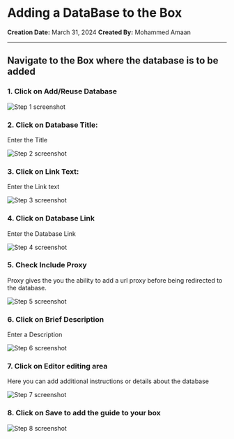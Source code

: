# Adding a DataBase to the Box

__Creation Date:__ March 31, 2024
__Created By:__ Mohammed Amaan



***




## Navigate to the Box where the database is to be added


### 1. Click on Add/Reuse Database
![Step 1 screenshot](https://images.tango.us/workflows/1c359512-d3ef-4064-ac76-b549ee754a93/steps/6f935eaf-3cdf-4aa1-9a3d-facef694bec6/70c2d897-1595-43b5-a909-65cd11866854.png?crop=focalpoint&fit=crop&fp-x=0.4042&fp-y=0.6515&fp-z=2.2481&w=1200&border=2%2CF4F2F7&border-radius=8%2C8%2C8%2C8&border-radius-inner=8%2C8%2C8%2C8&blend-align=bottom&blend-mode=normal&blend-x=0&blend-w=1200&blend64=aHR0cHM6Ly9pbWFnZXMudGFuZ28udXMvc3RhdGljL21hZGUtd2l0aC10YW5nby13YXRlcm1hcmstdjIucG5n&mark-x=405&mark-y=457&m64=aHR0cHM6Ly9pbWFnZXMudGFuZ28udXMvc3RhdGljL2JsYW5rLnBuZz9tYXNrPWNvcm5lcnMmYm9yZGVyPTYlMkNGRjc0NDImdz0zOTEmaD02NyZmaXQ9Y3JvcCZjb3JuZXItcmFkaXVzPTEw)


### 2. Click on Database Title:

Enter the Title

![Step 2 screenshot](https://images.tango.us/workflows/1c359512-d3ef-4064-ac76-b549ee754a93/steps/7a1b7889-c4f1-4bfd-b190-77998ce095a4/2db26591-ae26-4ee8-be9b-e49ea23fd239.png?crop=focalpoint&fit=crop&fp-x=0.5005&fp-y=0.2565&fp-z=1.1706&w=1200&border=2%2CF4F2F7&border-radius=8%2C8%2C8%2C8&border-radius-inner=8%2C8%2C8%2C8&blend-align=bottom&blend-mode=normal&blend-x=0&blend-w=1200&blend64=aHR0cHM6Ly9pbWFnZXMudGFuZ28udXMvc3RhdGljL21hZGUtd2l0aC10YW5nby13YXRlcm1hcmstdjIucG5n&mark-x=102&mark-y=264&m64=aHR0cHM6Ly9pbWFnZXMudGFuZ28udXMvc3RhdGljL2JsYW5rLnBuZz9tYXNrPWNvcm5lcnMmYm9yZGVyPTYlMkNGRjc0NDImdz05OTcmaD02MSZmaXQ9Y3JvcCZjb3JuZXItcmFkaXVzPTEw)


### 3. Click on Link Text:

Enter the Link text

![Step 3 screenshot](https://images.tango.us/workflows/1c359512-d3ef-4064-ac76-b549ee754a93/steps/08de9ad7-7656-4906-9766-4ae9a9d55800/abba0851-38e0-4a6d-9c45-0fe7dbec801a.png?crop=focalpoint&fit=crop&fp-x=0.5005&fp-y=0.3462&fp-z=1.1706&w=1200&border=2%2CF4F2F7&border-radius=8%2C8%2C8%2C8&border-radius-inner=8%2C8%2C8%2C8&blend-align=bottom&blend-mode=normal&blend-x=0&blend-w=1200&blend64=aHR0cHM6Ly9pbWFnZXMudGFuZ28udXMvc3RhdGljL21hZGUtd2l0aC10YW5nby13YXRlcm1hcmstdjIucG5n&mark-x=102&mark-y=367&m64=aHR0cHM6Ly9pbWFnZXMudGFuZ28udXMvc3RhdGljL2JsYW5rLnBuZz9tYXNrPWNvcm5lcnMmYm9yZGVyPTYlMkNGRjc0NDImdz05OTcmaD02MSZmaXQ9Y3JvcCZjb3JuZXItcmFkaXVzPTEw)


### 4. Click on Database Link

Enter the Database Link

![Step 4 screenshot](https://images.tango.us/workflows/1c359512-d3ef-4064-ac76-b549ee754a93/steps/d8cacaaa-fef5-4042-9fe2-8fe4444939a2/3c98833e-cf75-4b3d-811d-cfc95cc57a11.png?crop=focalpoint&fit=crop&fp-x=0.5005&fp-y=0.4360&fp-z=1.1706&w=1200&border=2%2CF4F2F7&border-radius=8%2C8%2C8%2C8&border-radius-inner=8%2C8%2C8%2C8&blend-align=bottom&blend-mode=normal&blend-x=0&blend-w=1200&blend64=aHR0cHM6Ly9pbWFnZXMudGFuZ28udXMvc3RhdGljL21hZGUtd2l0aC10YW5nby13YXRlcm1hcmstdjIucG5n&mark-x=102&mark-y=460&m64=aHR0cHM6Ly9pbWFnZXMudGFuZ28udXMvc3RhdGljL2JsYW5rLnBuZz9tYXNrPWNvcm5lcnMmYm9yZGVyPTYlMkNGRjc0NDImdz05OTcmaD02MSZmaXQ9Y3JvcCZjb3JuZXItcmFkaXVzPTEw)


### 5. Check Include Proxy

Proxy gives the you the ability to add a url proxy before being redirected to the database.

![Step 5 screenshot](https://images.tango.us/workflows/1c359512-d3ef-4064-ac76-b549ee754a93/steps/fdaf0d51-477b-4401-be0c-dd6e949f807b/e02ddcaf-bfaf-4dcd-b102-f560a462454d.png?crop=focalpoint&fit=crop&fp-x=0.1554&fp-y=0.5292&fp-z=3.0905&w=1200&border=2%2CF4F2F7&border-radius=8%2C8%2C8%2C8&border-radius-inner=8%2C8%2C8%2C8&blend-align=bottom&blend-mode=normal&blend-x=0&blend-w=1200&blend64=aHR0cHM6Ly9pbWFnZXMudGFuZ28udXMvc3RhdGljL21hZGUtd2l0aC10YW5nby13YXRlcm1hcmstdjIucG5n&mark-x=540&mark-y=454&m64=aHR0cHM6Ly9pbWFnZXMudGFuZ28udXMvc3RhdGljL2JsYW5rLnBuZz9tYXNrPWNvcm5lcnMmYm9yZGVyPTYlMkNGRjc0NDImdz03MSZoPTcxJmZpdD1jcm9wJmNvcm5lci1yYWRpdXM9MTA%3D)


### 6. Click on Brief Description

Enter a Description

![Step 6 screenshot](https://images.tango.us/workflows/1c359512-d3ef-4064-ac76-b549ee754a93/steps/71ddb844-ffe3-4eb4-93f3-65036c7b8f5a/96dac1a6-d441-4e56-afa9-5d9d48347a19.png?crop=focalpoint&fit=crop&fp-x=0.5005&fp-y=0.5651&fp-z=1.1706&w=1200&border=2%2CF4F2F7&border-radius=8%2C8%2C8%2C8&border-radius-inner=8%2C8%2C8%2C8&blend-align=bottom&blend-mode=normal&blend-x=0&blend-w=1200&blend64=aHR0cHM6Ly9pbWFnZXMudGFuZ28udXMvc3RhdGljL21hZGUtd2l0aC10YW5nby13YXRlcm1hcmstdjIucG5n&mark-x=102&mark-y=460&m64=aHR0cHM6Ly9pbWFnZXMudGFuZ28udXMvc3RhdGljL2JsYW5rLnBuZz9tYXNrPWNvcm5lcnMmYm9yZGVyPTYlMkNGRjc0NDImdz05OTcmaD02MSZmaXQ9Y3JvcCZjb3JuZXItcmFkaXVzPTEw)


### 7. Click on Editor editing area

Here you can add additional instructions or details about the database

![Step 7 screenshot](https://images.tango.us/workflows/1c359512-d3ef-4064-ac76-b549ee754a93/steps/12b80f61-7823-416e-b780-492f425f60fe/ea707a1c-4b41-48f5-8a7c-a0228fd42a7e.png?crop=focalpoint&fit=crop&fp-x=0.5005&fp-y=0.6229&fp-z=1.1706&w=1200&border=2%2CF4F2F7&border-radius=8%2C8%2C8%2C8&border-radius-inner=8%2C8%2C8%2C8&blend-align=bottom&blend-mode=normal&blend-x=0&blend-w=1200&blend64=aHR0cHM6Ly9pbWFnZXMudGFuZ28udXMvc3RhdGljL21hZGUtd2l0aC10YW5nby13YXRlcm1hcmstdjIucG5n&mark-x=102&mark-y=413&m64=aHR0cHM6Ly9pbWFnZXMudGFuZ28udXMvc3RhdGljL2JsYW5rLnBuZz9tYXNrPWNvcm5lcnMmYm9yZGVyPTYlMkNGRjc0NDImdz05OTcmaD0yNjgmZml0PWNyb3AmY29ybmVyLXJhZGl1cz0xMA%3D%3D)


### 8. Click on Save to add the guide to your box
![Step 8 screenshot](https://images.tango.us/workflows/1c359512-d3ef-4064-ac76-b549ee754a93/steps/3390ce20-f74b-4c65-aea3-a41ba36cd732/06e5e58b-b44a-4e45-993c-2ca409b8af09.png?crop=focalpoint&fit=crop&fp-x=0.1962&fp-y=0.8704&fp-z=2.6918&w=1200&border=2%2CF4F2F7&border-radius=8%2C8%2C8%2C8&border-radius-inner=8%2C8%2C8%2C8&blend-align=bottom&blend-mode=normal&blend-x=0&blend-w=1200&blend64=aHR0cHM6Ly9pbWFnZXMudGFuZ28udXMvc3RhdGljL21hZGUtd2l0aC10YW5nby13YXRlcm1hcmstdjIucG5n&mark-x=485&mark-y=560&m64=aHR0cHM6Ly9pbWFnZXMudGFuZ28udXMvc3RhdGljL2JsYW5rLnBuZz9tYXNrPWNvcm5lcnMmYm9yZGVyPTYlMkNGRjc0NDImdz0yMzEmaD0xNTcmZml0PWNyb3AmY29ybmVyLXJhZGl1cz0xMA%3D%3D)

